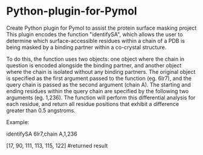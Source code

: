 # Python-plugin-for-Pymol
Create Python plugin for Pymol to assist the protein surface masking project
This plugin encodes the function "identifySA", which allows the user to determine which surface-accessible residues within a chain of a PDB is being masked by a binding partner within a co-crystal structure.

To do this, the function uses two objects: one object where the chain in question is encoded alongside the binding partner, and another object where the chain is isolated without any binding partners. The original object is specified as the first argument passed to the function (eg. 6lr7), and the query chain is passed as the second argument (chain A). The starting and ending residues within the query chain are specified by the following two arguments (eg. 1,236). The function will perform this differential analysis for each residue, and return all residue positions that exhibit a difference greater than 0.5 angstroms.

Example:

identifySA 6lr7,chain A,1,236

[17, 90, 111, 113, 115, 122] #returned result
